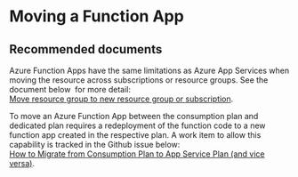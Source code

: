 <properties
	pageTitle="Moving a Function App"
	description="Moving a Function App"
	service="microsoft.web"
	resource="functions"
	authors="cts-shrahman,cts-shrahman"
    ms.author="shrahman,jebrook"
	displayOrder=""
	selfHelpType="generic"
	supportTopicIds="32598329"
	resourceTags=""
	productPesIds="16072"
	cloudEnvironments="public"
/>

# Moving a Function App

## **Recommended documents**

Azure Function Apps have the same limitations as Azure App Services when moving the resource across subscriptions or resource groups. See the document below  for more detail:<br>
[Move resource group to new resource group or subscription](https://docs.microsoft.com/azure/azure-resource-manager/resource-group-move-resources).<br>

To move an Azure Function App between the consumption plan and dedicated plan requires a redeployment of the function code to a new function app created in the respective plan. A work item to allow this capability is tracked in the Github issue below:<br>
[How to Migrate from Consumption Plan to App Service Plan (and vice versa)](https://github.com/Azure/Azure-Functions/issues/155).